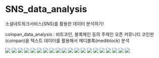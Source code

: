 # SNS_data_analysis
소셜네트워크서비스(SNS)를 활용한 데이터 분석하기!


coinpan_data_analysis : 비트코인, 블록체인 등의 주제인 오픈 커뮤니티 코인판(coinpan)을 텍스트 데이터를 활용해서 메디블록(mediblock) 분석

<div>
<img src = "https://user-images.githubusercontent.com/24634054/53308920-16f16e00-38e8-11e9-83ef-1dbc21aa8b4c.PNG">
<img src = "https://user-images.githubusercontent.com/24634054/53308922-16f16e00-38e8-11e9-9488-bb016ddcab04.PNG">
<img src = "https://user-images.githubusercontent.com/24634054/53308923-178a0480-38e8-11e9-8405-af7e7b7613e6.PNG">
<img src = "(https://user-images.githubusercontent.com/24634054/53308924-178a0480-38e8-11e9-838a-de6aff07ae9c.PNG">
<img src = "https://user-images.githubusercontent.com/24634054/53308925-178a0480-38e8-11e9-8db6-c56f90f984ec.PNG">
<img src = "https://user-images.githubusercontent.com/24634054/53308926-18229b00-38e8-11e9-8f38-6c89aa34b258.PNG">
<img src = "https://user-images.githubusercontent.com/24634054/53308927-718aca00-38e8-11e9-9b3d-12cebd39c41e.PNG">
<img src = "https://user-images.githubusercontent.com/24634054/53308928-18229b00-38e8-11e9-93da-7535803f00fa.PNG">
<img src = "https://user-images.githubusercontent.com/24634054/53308929-18bb3180-38e8-11e9-828f-d23a021495e5.PNG">
<img src = "https://user-images.githubusercontent.com/24634054/53308930-18bb3180-38e8-11e9-969d-4a9399cdd7df.PNG">
<img src = "https://user-images.githubusercontent.com/24634054/53308932-1953c800-38e8-11e9-8e1c-c3affd3d10cb.PNG">
<img src = "https://user-images.githubusercontent.com/24634054/53308933-1953c800-38e8-11e9-968f-78861daba346.PNG">
<img src = "https://user-images.githubusercontent.com/24634054/53308934-1953c800-38e8-11e9-9159-cda133cb9f11.PNG">
<img src = "https://user-images.githubusercontent.com/24634054/53308935-19ec5e80-38e8-11e9-97ee-4a92f2682415.PNG)">
<img src = "https://user-images.githubusercontent.com/24634054/53308937-1a84f500-38e8-11e9-86f7-55934b449eec.PNG">
<img src = "https://user-images.githubusercontent.com/24634054/53308938-1a84f500-38e8-11e9-8a02-fa87958a594f.PNG">
<img src = "https://user-images.githubusercontent.com/24634054/53308939-1b1d8b80-38e8-11e9-9008-7dfa4b249764.PNG">
<img src = "https://user-images.githubusercontent.com/24634054/53308940-1b1d8b80-38e8-11e9-84ee-a0dc4e9d6c2e.PNG">
<img src = "https://user-images.githubusercontent.com/24634054/53308941-1b1d8b80-38e8-11e9-99fe-19a14acd6ded.PNG">
<img src = "https://user-images.githubusercontent.com/24634054/53308942-1bb62200-38e8-11e9-8632-afccfaa75ca6.PNG">

</div>